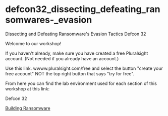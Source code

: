 # defcon32_dissecting_defeating_ransomwares-_evasion
Dissecting and Defeating Ransomware's Evasion Tactics Defcon 32

Welcome to our workshop!

If you haven't already, make sure you have created a free Pluralsight account. (Not needed if you already have an account.)

Use this link.  wwww.pluralsight.com/free and select the button "create your free account"  NOT the top right button that says "try for free".

From here you can find the lab environment used for each section of this workshop at this link:

Defcon 32


[Building Ransomware]()